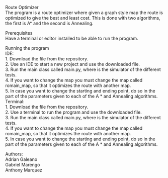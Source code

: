 Route Optimizer \
  The program is a route optimizer where given a graph style map the route is optimized
to give the best and least cost. This is done with two algorithms, the first is A*
and the second is Annealing.

Prerequisites \
  Have a terminal or editor installed to be able to run the program. 

Running the program \
  IDE: \
        1. Download the file from the repository. \
        2. Use an IDE to start a new project and use the downloaded file. \
        3. Run the main class called main.py, where is the simulator of the different tests. \
        4. If you want to change the map you must change the map called romain_map, so that it optimizes
           the route with another map. \
        5. In case you want to change the starting and ending point, do so in the part of the parameters
           given to each of the A * and Annealing algorithms. \
    Terminal: \
        1. Download the file from the repository. \
        2. Use a terminal to run the program and use the downloaded file. \
        3. Run the main class called main.py, where is the simulator of the different tests. \
        4. If you want to change the map you must change the map called romain_map, so that it optimizes
           the route with another map. \
        5. In case you want to change the starting and ending point, do so in the part of the parameters
           given to each of the A * and Annealing algorithms. 

Authors: \
Adrian Galeano \
Gabriel Marengo \
Anthony Marquez 
